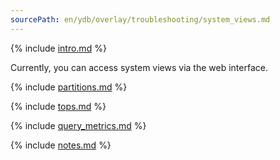 ```yaml
---
sourcePath: en/ydb/overlay/troubleshooting/system_views.md
---
```

{% include [intro.md](_includes/system_views/intro.md) %}

Currently, you can access system views via the web interface.

{% include [partitions.md](_includes/system_views/partitions.md) %}

{% include [tops.md](_includes/system_views/tops.md) %}

{% include [query_metrics.md](_includes/system_views/query_metrics.md) %}

{% include [notes.md](_includes/system_views/notes.md) %}

